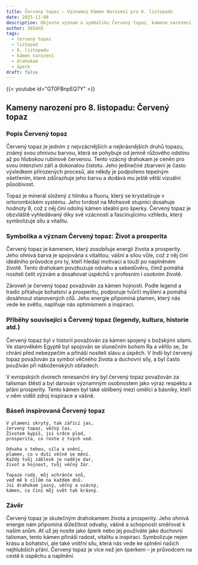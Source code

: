 ```yaml
---
title: Červený topaz – Významný Kámen Narození pro 8. listopadu
date: 2025-11-08
description: Objevte význam a symboliku Červený topaz, kamene narození pro 8. listopadu, který symbolizuje Život a prosperita. Přečtěte si legendy a inspirující příběhy.
author: 365dnů
tags:
  - červený topaz
  - listopad
  - 8. listopadu
  - kámen narození
  - drahokam
  - šperk
draft: false
---
```


{{< youtube id="GT0FBnpEQ7Y" >}}

## Kameny narození pro 8. listopadu: Červený topaz

### Popis Červený topaz

Červený topaz je jedním z nejvzácnějších a nejkrásnějších druhů topazu, známý svou ohnivou barvou, která se pohybuje od jemně růžového odstínu až po hlubokou rubínově červenou. Tento vzácný drahokam je ceněn pro svou intenzivní záři a dokonalou čistotu. Jeho jedinečné zbarvení je často výsledkem přirozených procesů, ale někdy je podpořeno tepelným ošetřením, které zdůrazňuje jeho barvu a dodává mu ještě větší vizuální působivost.

Topaz je minerál složený z hliníku a fluoru, který se krystalizuje v ortorombickém systému. Jeho tvrdost na Mohsově stupnici dosahuje hodnoty 8, což z něj činí odolný kámen ideální pro šperky. Červený topaz je obzvláště vyhledávaný díky své vzácnosti a fascinujícímu vzhledu, který symbolizuje sílu a vitalitu.

### Symbolika a význam Červený topaz: Život a prosperita

Červený topaz je kamenem, který zosobňuje energii života a prosperity. Jeho ohnivá barva je spojována s vitalitou, vášní a silou vůle, což z něj činí ideálního průvodce pro ty, kteří hledají motivaci a touží po naplněném životě. Tento drahokam povzbuzuje odvahu a sebedůvěru, čímž pomáhá nositeli čelit výzvám a dosahovat úspěchů v profesním i osobním životě.

Zároveň je červený topaz považován za kámen hojnosti. Podle legend a tradic přitahuje bohatství a prosperitu, podporuje tvůrčí myšlení a pomáhá dosáhnout stanovených cílů. Jeho energie připomíná plamen, který nás vede ke světlu, naplňuje nás optimismem a inspirací.

### Příběhy související s Červený topaz (legendy, kultura, historie atd.)

Červený topaz byl v historii považován za kámen spojený s božskými silami. Ve starověkém Egyptě byl spojován se slunečním bohem Ra a věřilo se, že chrání před nebezpečím a přináší nositeli slávu a úspěch. V Indii byl červený topaz považován za symbol věčného života a duchovní síly, a byl často používán při náboženských obřadech.

V evropských dvorech renesanční éry byl červený topaz považován za talisman štěstí a byl darován významným osobnostem jako výraz respektu a přání prosperity. Tento kámen byl také oblíbený mezi umělci a básníky, kteří v něm viděli zdroj inspirace a vášně.

### Báseň inspirovaná Červený topaz

```
V plameni skrytý, tak zářící jas,  
červený topaz, věčný čas.  
Životem kypíš, jsi srdce plod,  
prosperita, co roste z tvých vod.  

Odvaha s tebou, síla a snění,  
plamen, co v duši věčně se mění.  
Každý tvůj záblesk je naděje dar,  
život a hojnost, tvůj věčný žár.  

Topaze rudý, můj ochránče snů,  
veď mě k cílům na každém dnů.  
Jsi drahokam jasný, věčný a vzácný,  
kámen, co činí můj svět tak krásný.
```

### Závěr

Červený topaz je skutečným drahokamem života a prosperity. Jeho ohnivá energie nám připomíná důležitost odvahy, vášně a schopnosti směřovat k našim snům. Ať už jej nosíte jako šperk nebo jej používáte jako duchovní talisman, tento kámen přináší radost, vitalitu a inspiraci. Symbolizuje nejen krásu a bohatství, ale také vnitřní sílu, která nás vede ke splnění našich nejhlubších přání. Červený topaz je více než jen šperkem – je průvodcem na cestě k úspěchu a naplnění.